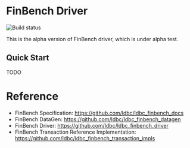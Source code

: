 # FinBench Driver

![Build status](https://github.com/ldbc/ldbc_finbench_transaction_impls/actions/workflows/ci.yml/badge.svg?branch=main)

This is the alpha version of FinBench driver, which is under alpha test.


## Quick Start

TODO

# Reference

- FinBench Specification: https://github.com/ldbc/ldbc_finbench_docs
- FinBench DataGen: https://github.com/ldbc/ldbc_finbench_datagen
- FinBench Driver: https://github.com/ldbc/ldbc_finbench_driver
- FinBench Transaction Reference Implementation: https://github.com/ldbc/ldbc_finbench_transaction_impls 